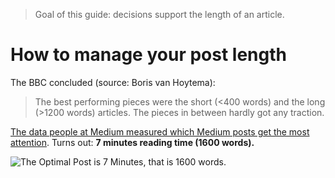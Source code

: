 > Goal of this guide: decisions support the length of an article.

# How to manage your post length

The BBC concluded (source: Boris van Hoytema):

> The best performing pieces were the short (<400 words) and the long (>1200 words) articles. The pieces in between hardly got any traction.

[The data people at Medium measured which Medium posts get the most attention](https://medium.com/data-lab/the-optimal-post-is-7-minutes-74b9f41509b#.e0dqym2i3). Turns out: **7 minutes reading time (1600 words).** 

![*The Optimal Post is 7 Minutes, that is 1600 words.*](https://cdn-images-1.medium.com/max/1600/1*6nX_PYNpn0Ajc0tardzIkg.png)

